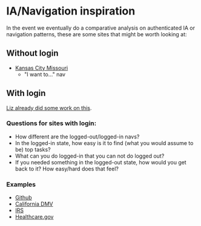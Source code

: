 # IA/Navigation inspiration

In the event we eventually do a comparative analysis on authenticated IA or navigation patterns, these are some sites that might be worth looking at:

## Without login

- [Kansas City Missouri](https://www.kcmo.gov/home)
  - "I want to..." nav

## With login

[Liz already did some work on this](https://github.com/department-of-veterans-affairs/va.gov-team/blob/master/products/identity-personalization/discovery-research/comparative-analysis/personalization-profile-comparative-analytsis.pdf).

### Questions for sites with login:

- How different are the logged-out/logged-in navs?
- In the logged-in state, how easy is it to find (what you would assume to be) top tasks?
- What can you do logged-in that you can not do logged out?
- If you needed something in the logged-out state, how would you get back to it? How easy/hard does that feel?

### Examples

- [Github](https://github.com/)
- [California DMV](https://www.dmv.ca.gov/portal/)
- [IRS](https://www.irs.gov/)
- [Healthcare.gov](https://www.healthcare.gov/)
